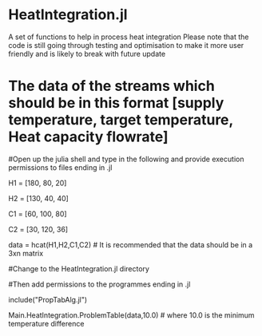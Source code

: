 
# HeatIntegration.jl
A set of functions to help in process heat integration 
Please note that the code is still going through testing and optimisation to make it more user friendly and is likely to break with future update
# The data of the streams which should be in this format [supply temperature, target temperature, Heat capacity flowrate]

#Open up the julia shell and type in the following and provide execution permissions to files ending in .jl

H1 = [180, 80, 20]

H2  = [130, 40, 40]

C1 = [60, 100, 80]

C2 = [30, 120, 36]

data = hcat(H1,H2,C1,C2) # It is recommended that the data should be in a 3xn matrix

#Change to the HeatIntegration.jl directory

#Then add permissions to the programmes ending in .jl

include("PropTabAlg.jl")

Main.HeatIntegration.ProblemTable(data,10.0) # where 10.0 is the minimum temperature difference
